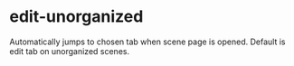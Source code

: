 # edit-unorganized

Automatically jumps to chosen tab when scene page is opened. Default is edit tab on unorganized scenes.